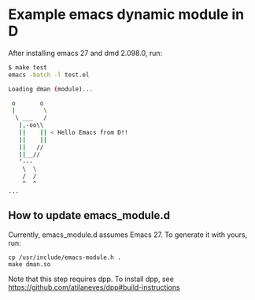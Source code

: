 # Example emacs dynamic module in D

After installing emacs 27 and dmd 2.098.0, run:

```bash
$ make test
emacs -batch -l test.el

Loading dman (module)...

 o       o
 |        \
  \ ___   /
   |,-oo\\
   ||    || < Hello Emacs from D!!
   ||    ||
   ||   //
   ||__//
   ’---
    \  \
    /  /
    ^  ^
...
```

## How to update emacs_module.d

Currently, emacs_module.d assumes Emacs 27. To generate it with yours, run:

```
cp /usr/include/emacs-module.h .
make dman.so
```

Note that this step requires dpp. To install dpp, see
https://github.com/atilaneves/dpp#build-instructions
